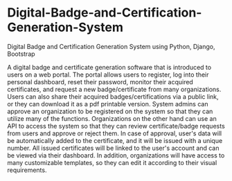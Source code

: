 # Digital-Badge-and-Certification-Generation-System
Digital Badge and Certification Generation System using Python, Django, Bootstrap

A digital badge and certificate generation software that is introduced to users on a web portal. 
The portal allows users to register, log into their personal dashboard, reset their password, monitor their acquired certificates, and request a new badge/certificate from many organizations. 
Users can also share their acquired badges/certifications via a public link, or they can download it as a pdf printable version. 
System admins can approve an organization to be registered on the system so that they can utilize many of the functions. Organizations on the other hand can use an API to access the system so that they can review certificate/badge requests from users and approve or reject them. In case of approval, user's data will be automatically added to the certificate, and it will be issued with a unique number. All issued certificates will be linked to the user's account and can be viewed via their dashboard. In addition, organizations will have access to many customizable templates, so they can edit it according to their visual requirements. 

